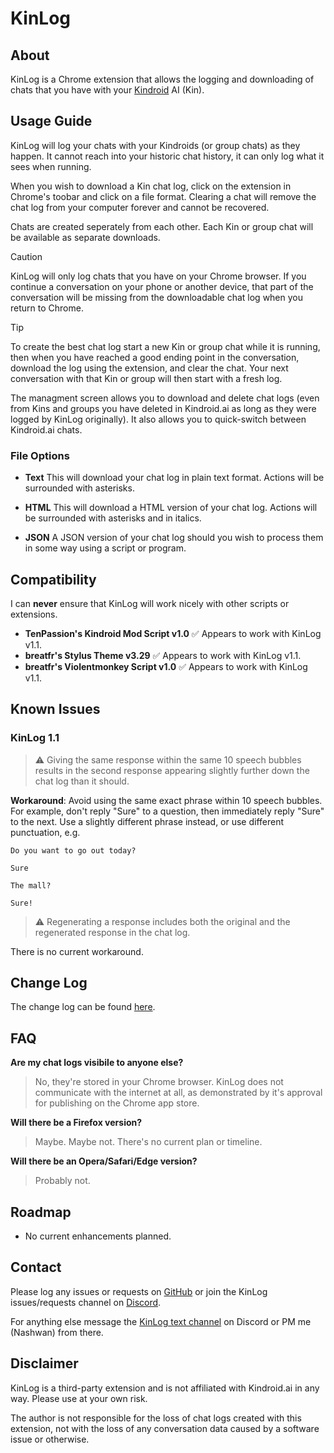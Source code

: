 # KinLog

## About

KinLog is a Chrome extension that allows the logging and downloading of chats that you have with your [Kindroid](https://kindroid.ai/) AI (Kin).

## Usage Guide

KinLog will log your chats with your Kindroids (or group chats) as they happen. It cannot reach into your historic chat history, it can only log what it sees when running.

When you wish to download a Kin chat log, click on the extension in Chrome's toobar and click on a file format. Clearing a chat will remove the chat log from your computer forever and cannot be recovered.

Chats are created seperately from each other. Each Kin or group chat will be available as separate downloads.

> [!CAUTION]
> KinLog will only log chats that you have on your Chrome browser. If you continue a conversation on your phone or another device, that part of the conversation will be missing from the downloadable chat log when you return to Chrome.

> [!TIP]
> To create the best chat log start a new Kin or group chat while it is running, then when you have reached a good ending point in the conversation, download the log using the extension, and clear the chat. Your next conversation with that Kin or group will then start with a fresh log.

The managment screen allows you to download and delete chat logs (even from Kins and groups you have deleted in Kindroid.ai as long as they were logged by KinLog originally). It also allows you to quick-switch between Kindroid.ai chats.

### File Options

  * **Text** This will download your chat log in plain text format. Actions will be surrounded with asterisks.

  * **HTML** This will download a HTML version of your chat log. Actions will be surrounded with asterisks and in italics.

  * **JSON** A JSON version of your chat log should you wish to process them in some way using a script or program.

## Compatibility

I can **never** ensure that KinLog will work nicely with other scripts or extensions.

  * **TenPassion's Kindroid Mod Script v1.0** :white_check_mark: Appears to work with KinLog v1.1.
  * **breatfr's Stylus Theme v3.29** :white_check_mark: Appears to work with KinLog v1.1.
  * **breatfr's Violentmonkey Script v1.0** :white_check_mark: Appears to work with KinLog v1.1.

## Known Issues

### KinLog 1.1

> :warning: Giving the same response within the same 10 speech bubbles results in the second response appearing slightly further down the chat log than it should.

**Workaround**: Avoid using the same exact phrase within 10 speech bubbles. For example, don't reply "Sure" to a question, then immediately reply "Sure" to the next. Use a slightly different phrase instead, or use different punctuation, e.g.

`Do you want to go out today?`

`Sure`

`The mall?`

`Sure!`

> :warning: Regenerating a response includes both the original and the regenerated response in the chat log.

There is no current workaround.

## Change Log

The change log can be found [here](https://github.com/JWHorner/KinLog/blob/main/Change%20Log.md).

## FAQ

**Are my chat logs visibile to anyone else?**

> No, they're stored in your Chrome browser. KinLog does not communicate with the internet at all, as demonstrated by it's approval for publishing on the Chrome app store.

**Will there be a Firefox version?**

> Maybe. Maybe not. There's no current plan or timeline.

**Will there be an Opera/Safari/Edge version?**

> Probably not.

## Roadmap

  * No current enhancements planned.

## Contact

Please log any issues or requests on [GitHub](https://github.com/JWHorner/KinLog/issues) or join the KinLog issues/requests channel on [Discord](https://discord.gg/GgYpmhtz).

For anything else message the [KinLog text channel](https://discord.gg/DQha4FVA) on Discord or PM me (Nashwan) from there.

## Disclaimer

KinLog is a third-party extension and is not affiliated with Kindroid.ai in any way. Please use at your own risk.

The author is not responsible for the loss of chat logs created with this extension, not with the loss of any conversation data caused by a software issue or otherwise.